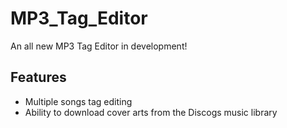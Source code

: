 # MP3_Tag_Editor
An all new MP3 Tag Editor in development!

## Features
- Multiple songs tag editing
- Ability to download cover arts from the Discogs music library
